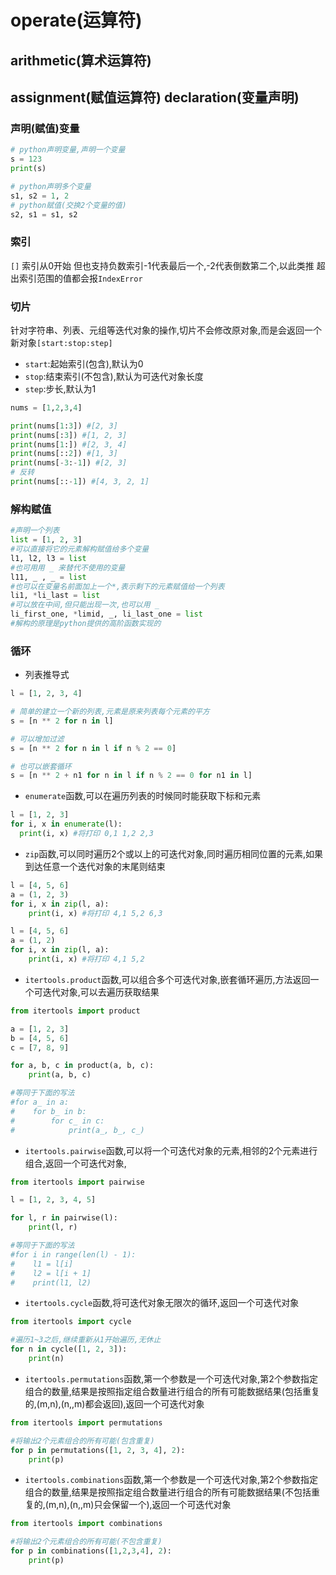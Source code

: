 # operate(运算符)

## arithmetic(算术运算符)



## assignment(赋值运算符) declaration(变量声明)

### 声明(赋值)变量

```python
# python声明变量,声明一个变量
s = 123
print(s)

# python声明多个变量
s1, s2 = 1, 2
# python赋值(交换2个变量的值)
s2, s1 = s1, s2
```

### 索引

`[]` 索引从0开始 但也支持负数索引-1代表最后一个,-2代表倒数第二个,以此类推
超出索引范围的值都会报`IndexError`

### 切片

针对字符串、列表、元组等迭代对象的操作,切片不会修改原对象,而是会返回一个新对象`[start:stop:step]`
+ `start`:起始索引(包含),默认为0
+ `stop`:结束索引(不包含),默认为可迭代对象长度
+ `step`:步长,默认为1
```python
nums = [1,2,3,4]

print(nums[1:3]) #[2, 3]
print(nums[:3]) #[1, 2, 3]
print(nums[1:]) #[2, 3, 4]
print(nums[::2]) #[1, 3]
print(nums[-3:-1]) #[2, 3]
# 反转
print(nums[::-1]) #[4, 3, 2, 1]
```

### 解构赋值
```python
#声明一个列表
list = [1, 2, 3]
#可以直接将它的元素解构赋值给多个变量
l1, l2, l3 = list
#也可用用 _ 来替代不使用的变量
l11, _ , _ = list
#也可以在变量名前面加上一个*,表示剩下的元素赋值给一个列表
li1, *li_last = list
#可以放在中间,但只能出现一次,也可以用 _
li_first_one, *limid, _, li_last_one = list
#解构的原理是python提供的高阶函数实现的
```

### 循环
+ 列表推导式
```python
l = [1, 2, 3, 4]

# 简单的建立一个新的列表,元素是原来列表每个元素的平方
s = [n ** 2 for n in l]

# 可以增加过滤
s = [n ** 2 for n in l if n % 2 == 0]

# 也可以嵌套循环
s = [n ** 2 + n1 for n in l if n % 2 == 0 for n1 in l]
```
+ `enumerate`函数,可以在遍历列表的时候同时能获取下标和元素
```python
l = [1, 2, 3]
for i, x in enumerate(l):
  print(i, x) #将打印 0,1 1,2 2,3
```
+ `zip`函数,可以同时遍历2个或以上的可迭代对象,同时遍历相同位置的元素,如果到达任意一个迭代对象的末尾则结束
```python
l = [4, 5, 6]
a = (1, 2, 3)
for i, x in zip(l, a):
    print(i, x) #将打印 4,1 5,2 6,3

l = [4, 5, 6]
a = (1, 2)
for i, x in zip(l, a):
    print(i, x) #将打印 4,1 5,2
```
+ `itertools.product`函数,可以组合多个可迭代对象,嵌套循环遍历,方法返回一个可迭代对象,可以去遍历获取结果
```python
from itertools import product

a = [1, 2, 3]
b = [4, 5, 6]
c = [7, 8, 9]

for a, b, c in product(a, b, c):
    print(a, b, c)

#等同于下面的写法
#for a_ in a:
#    for b_ in b:
#        for c_ in c:
#            print(a_, b_, c_)
```
+ `itertools.pairwise`函数,可以将一个可迭代对象的元素,相邻的2个元素进行组合,返回一个可迭代对象,
```python
from itertools import pairwise

l = [1, 2, 3, 4, 5]

for l, r in pairwise(l):
    print(l, r)

#等同于下面的写法
#for i in range(len(l) - 1):
#    l1 = l[i]
#    l2 = l[i + 1]
#    print(l1, l2)
```
+ `itertools.cycle`函数,将可迭代对象无限次的循环,返回一个可迭代对象
```python
from itertools import cycle

#遍历1~3之后,继续重新从1开始遍历,无休止
for n in cycle([1, 2, 3]):
    print(n)
```
+ `itertools.permutations`函数,第一个参数是一个可迭代对象,第2个参数指定组合的数量,结果是按照指定组合数量进行组合的所有可能数据结果(包括重复的,(m,n),(n,,m)都会返回),返回一个可迭代对象
```python
from itertools import permutations

#将输出2个元素组合的所有可能(包含重复)
for p in permutations([1, 2, 3, 4], 2):
    print(p)
```
+ `itertools.combinations`函数,第一个参数是一个可迭代对象,第2个参数指定组合的数量,结果是按照指定组合数量进行组合的所有可能数据结果(不包括重复的,(m,n),(n,,m)只会保留一个),返回一个可迭代对象
```python
from itertools import combinations

#将输出2个元素组合的所有可能(不包含重复)
for p in combinations([1,2,3,4], 2):
    print(p)

```
